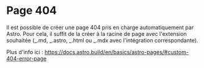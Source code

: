 # Page 404

Il est possible de créer une page 404 pris en charge automatiquement par Astro. Pour cela, il suffit de la créer à la racine de page avec l'extension souhaitée (_.md, _.astro, _.html ou _.mdx avec l'intégration correspondante).

Plus d'info ici : https://docs.astro.build/en/basics/astro-pages/#custom-404-error-page
